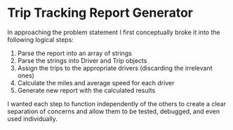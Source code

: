 # Trip Tracking Report Generator

In approaching the problem statement I first conceptually broke it into the following logical steps:

1. Parse the report into an array of strings
2. Parse the strings into Driver and Trip objects
3. Assign the trips to the appropriate drivers (discarding the irrelevant ones)
4. Calculate the miles and average speed for each driver
5. Generate new report with the calculated results

I wanted each step to function independently of the others to create a clear separation of concerns and allow them to be tested, debugged, and even used individually.
